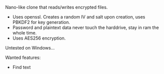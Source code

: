 Nano-like clone that reads/writes encrypted files.
- Uses openssl. Creates a random IV and salt upon creation, uses PBKDF2 for key generation.
- Password and plaintext data never touch the harddrive, stay in ram the whole time.
- Uses AES256 encryption.

Untested on Windows...

Wanted features:
- Find text
